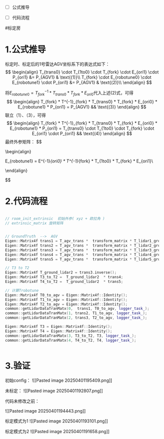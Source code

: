 - [ ] 公式推导
- [ ] 代码流程


#标定房
# 1.公式推导
标定时、标定后的1号雷达AGV坐标系下的表达式如下：
$$
\begin{align}
T_{trans0} \cdot T_{1to0} \cdot T_{fork} \cdot E_{ori1} \cdot P_{ori1} &= P_{AGV1} & \text{(1)}\\
T_{fork} \cdot E_{robotune0} \cdot E_{robotune1} \cdot P_{ori1} &= P_{AGV1} & \text{(2)}\\
\end{align}
$$


将$E_{robotune0} = T^{-1}_{fork} * T_{trans0} * T_{fork} * E_{ori0}$代入上述(2)式，可得
$$
\begin{align}
T_{fork} *  T^{-1}_{fork} * T_{trans0} * T_{fork} * E_{ori0} *  E_{robotune1} * P_{ori1} = P_{AGV1}  &&  \text{(3)}
\end{align}
$$
联立（1）、（3），可得
$$
\begin{align}
T_{fork} *  T^{-1}_{fork} * T_{trans0} * T_{fork} * E_{ori0} *  E_{robotune1} * P_{ori1} = T_{trans0} \cdot T_{1to0} \cdot T_{fork} \cdot E_{ori1} \cdot P_{ori1}  &&  \text{(4)}
\end{align}
$$
最终外参矩阵：
$$


\begin{align}


E_{robotune1} = E^{-1}_{ori0} *  T^{-1}_{fork} *  T_{1to0} * T_{fork} * E_{ori1}\\

\end{align}

$$



# 2.代码流程

```cpp

// room_init_extrinsic  初始外参( xyz + 欧拉角 )
// extrinsic_matrix 旋转矩阵


// GroundTruth  -->  AGV
Eigen::Matrix4f trans1 = T_agv_trans *  transform_matrix * T_lidar1_ground;
Eigen::Matrix4f trans2 = T_agv_trans *  transform_matrix * T_lidar2_ground;
Eigen::Matrix4f trans3 = T_agv_trans *  transform_matrix * T_lidar3_ground;
Eigen::Matrix4f trans4 = T_agv_trans *  transform_matrix * T_lidar4_ground;
Eigen::Matrix4f trans5 = T_agv_trans *  transform_matrix * T_lidar5_ground;

// T3 to T2
Eigen::Matrix4f T_ground_lidar2 = trans3.inverse();
Eigen::Matrix4f T3_to_T2 =  T_ground_lidar2  * trans4;
Eigen::Matrix4f T4_to_T2 =  T_ground_lidar2  * trans5;

// 计算Trobotune
Eigen::Matrix4f T0_to_agv = Eigen::Matrix4f::Identity();
Eigen::Matrix4f T1_to_agv = Eigen::Matrix4f::Identity();
Eigen::Matrix4f T2_to_agv = Eigen::Matrix4f::Identity();
common::getLidarDataTranMatx(0,  trans1, T0_to_agv, logger_task_);
common::getLidarDataTranMatx(1, trans2, T1_to_agv, logger_task_);
common::getLidarDataTranMatx(2, trans3, T2_to_agv, logger_task_);

Eigen::Matrix4f T3 = Eigen::Matrix4f::Identity();
Eigen::Matrix4f T4 = Eigen::Matrix4f::Identity();
common::getLidarDataTranMatx(3, T3_to_T2, T3, logger_task_);
common::getLidarDataTranMatx(4, T4_to_T2, T4, logger_task_);



```


# 3.验证
初始config：
![[Pasted image 20250401195409.png]]

未标定：
![[Pasted image 20250401192807.png]]

代码未修改之前：

![[Pasted image 20250401194443.png]]

标定模式为1
![[Pasted image 20250401193101.png]]

标定模式为2
![[Pasted image 20250401191658.png]]
